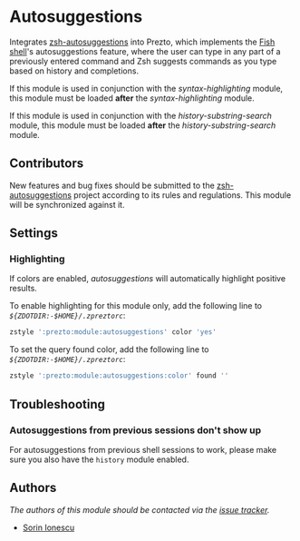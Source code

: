 # Autosuggestions

Integrates [zsh-autosuggestions][1] into Prezto, which implements the
[Fish shell][2]'s autosuggestions feature, where the user can type in any part
of a previously entered command and Zsh suggests commands as you type based on
history and completions.

If this module is used in conjunction with the *syntax-highlighting* module,
this module must be loaded **after** the *syntax-highlighting* module.

If this module is used in conjunction with the *history-substring-search*
module, this module must be loaded **after** the *history-substring-search*
module.

## Contributors

New features and bug fixes should be submitted to the [zsh-autosuggestions][1]
project according to its rules and regulations. This module will be synchronized
against it.

## Settings

### Highlighting

If colors are enabled, *autosuggestions* will automatically highlight
positive results.

To enable highlighting for this module only, add the following line to
*`${ZDOTDIR:-$HOME}/.zpreztorc`*:

```sh
zstyle ':prezto:module:autosuggestions' color 'yes'
```

To set the query found color, add the following line to
*`${ZDOTDIR:-$HOME}/.zpreztorc`*:

```sh
zstyle ':prezto:module:autosuggestions:color' found ''
```

## Troubleshooting

### Autosuggestions from previous sessions don't show up

For autosuggestions from previous shell sessions to work, please make sure you
also have the `history` module enabled.

## Authors

*The authors of this module should be contacted via the [issue tracker][3].*

- [Sorin Ionescu](https://github.com/sorin-ionescu)

[1]: https://github.com/tarruda/zsh-autosuggestions
[2]: https://fishshell.com
[3]: https://github.com/sorin-ionescu/prezto/issues
